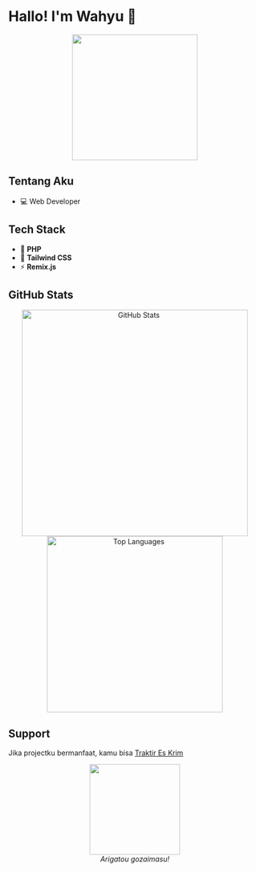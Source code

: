 # Hallo! I'm Wahyu 👋  

<p align="center">
  <img src="https://c.tenor.com/DnnklrEUKLIAAAAd/tenor.gif" width="250">
</p>  

## Tentang Aku  
- 💻 Web Developer  

## Tech Stack  
- 🔧 **PHP**
- 🎨 **Tailwind CSS** 
- ⚡ **Remix.js**  

## GitHub Stats  
<p align="center">
  <img src="https://github-readme-stats.vercel.app/api?username=whyudacok&show_icons=true&theme=tokyonight" alt="GitHub Stats" width="450"/>
  <img src="https://github-readme-stats.vercel.app/api/top-langs/?username=whyudacok&layout=compact&theme=tokyonight" alt="Top Languages" width="350"/>
</p>  

## Support  
Jika projectku bermanfaat, kamu bisa [Traktir Es Krim](https://trakteer.id/slynnn)  

<p align="center">
  <img src="https://c.tenor.com/3a3XcQUCFPkAAAAC/tenor.gif" width="180">
  <br>
  <em>Arigatou gozaimasu!</em>  
</p>  
